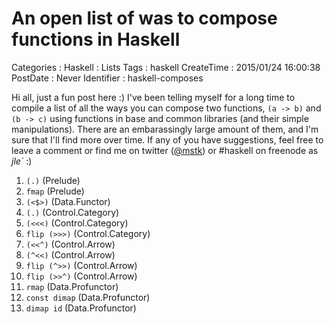 An open list of was to compose functions in Haskell
===================================================

Categories
:   Haskell
:   Lists
Tags
:   haskell
CreateTime
:   2015/01/24 16:00:38
PostDate
:   Never
Identifier
:   haskell-composes

Hi all, just a fun post here :)  I've been telling myself for a long time to
compile a list of all the ways you can compose two functions, `(a -> b)` and
`(b -> c)` using functions in base and common libraries (and their simple
manipulations). There are an embarassingly large amount of them, and I'm sure
that I'll find more over time.  If any of you have suggestions, feel free to
leave a comment or find me on twitter ([\@mstk][twitter]) or #haskell on
freenode as *jle`* :)

[twitter]: https://twitter.com/mstk "Twitter"

1.  `(.)` (Prelude)
2.  `fmap` (Prelude)
3.  `(<$>)` (Data.Functor)
4.  `(.)` (Control.Category)
5.  `(<<<)` (Control.Category)
6.  `flip (>>>)` (Control.Category)
7.  `(<<^)` (Control.Arrow)
8.  `(^<<)` (Control.Arrow)
9.  `flip (^>>)` (Control.Arrow)
10. `flip (>>^)` (Control.Arrow)
11. `rmap` (Data.Profunctor)
12. `const dimap` (Data.Profunctor)
13. `dimap id` (Data.Profunctor)



